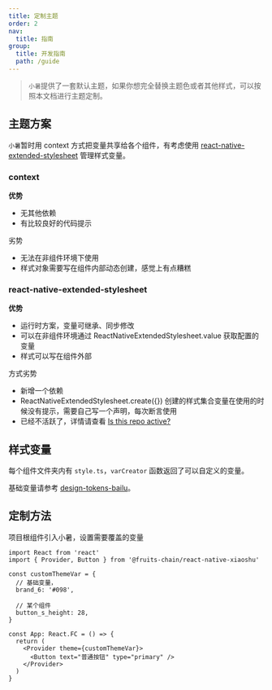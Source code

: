```yaml
---
title: 定制主题
order: 2
nav:
  title: 指南
group:
  title: 开发指南
  path: /guide
---
```


> `小暑`提供了一套默认主题，如果你想完全替换主题色或者其他样式，可以按照本文档进行主题定制。

## 主题方案

`小暑`暂时用 context 方式把变量共享给各个组件，有考虑使用 [react-native-extended-stylesheet](https://github.com/vitalets/react-native-extended-stylesheet) 管理样式变量。

### context

**优势**

- 无其他依赖
- 有比较良好的代码提示

劣势

- 无法在非组件环境下使用
- 样式对象需要写在组件内部动态创建，感觉上有点糟糕

### react-native-extended-stylesheet

**优势**

- 运行时方案，变量可继承、同步修改
- 可以在非组件环境通过 ReactNativeExtendedStylesheet.value 获取配置的变量
- 样式可以写在组件外部

方式劣势

- 新增一个依赖
- ReactNativeExtendedStylesheet.create({}) 创建的样式集合变量在使用的时候没有提示，需要自己写一个声明，每次断言使用
- 已经不活跃了，详情请查看 [Is this repo active?](https://github.com/vitalets/react-native-extended-stylesheet/issues/154)

## 样式变量

每个组件文件夹内有 `style.ts`，`varCreator` 函数返回了可以自定义的变量。

基础变量请参考 [design-tokens-bailu](https://github.com/hjfruit/fe-config/blob/main/packages/design-tokens-bailu/lib/index.d.ts)。

## 定制方法

项目根组件引入小暑，设置需要覆盖的变量

```tsx | pure
import React from 'react'
import { Provider, Button } from '@fruits-chain/react-native-xiaoshu'

const customThemeVar = {
  // 基础变量，
  brand_6: '#098',

  // 某个组件
  button_s_height: 28,
}

const App: React.FC = () => {
  return (
    <Provider theme={customThemeVar}>
      <Button text="普通按钮" type="primary" />
    </Provider>
  )
}
```
